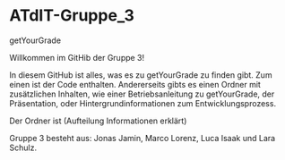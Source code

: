 # ATdIT-Gruppe_3
getYourGrade

Willkommen im GitHib der Gruppe 3!

In diesem GitHub ist alles, was es zu getYourGrade zu finden gibt. Zum einen ist der Code enthalten.
Andererseits gibts es einen Ordner mit zusätzlichen Inhalten, wie einer Betriebsanleitung zu getYourGrade, der Präsentation,
oder Hintergrundinformationen zum Entwicklungsprozess.

Der Ordner ist (Aufteilung Informationen erklärt)

Gruppe 3 besteht aus: Jonas Jamin, Marco Lorenz, Luca Isaak und Lara Schulz.
